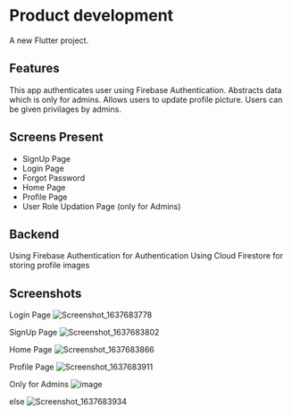 # Product development

A new Flutter project.

## Features
This app authenticates user using Firebase Authentication.
Abstracts data which is only for admins.
Allows users to update profile picture.
Users can be given privilages by admins.


## Screens Present

* SignUp Page
* Login Page
* Forgot Password
* Home Page 
* Profile Page
* User Role Updation Page (only for Admins)

## Backend
Using Firebase Authentication for Authentication
Using Cloud Firestore for storing profile images

## Screenshots

Login Page
![Screenshot_1637683778](https://user-images.githubusercontent.com/69839685/143060869-512d502e-1f12-432c-a975-caac6b13b3da.png)

SignUp Page
![Screenshot_1637683802](https://user-images.githubusercontent.com/69839685/143060956-84721989-a244-4f83-99a5-4f2190fba9ef.png)

Home Page
![Screenshot_1637683866](https://user-images.githubusercontent.com/69839685/143061164-be5cdeac-57eb-4112-a080-0c287b8e66b4.png)

Profile Page
![Screenshot_1637683911](https://user-images.githubusercontent.com/69839685/143061223-c07ee02b-280e-4b44-aa2e-f9a370cced37.png)

Only for Admins
![image](https://user-images.githubusercontent.com/69839685/143062576-83a20166-caf3-4f7c-a1d6-ba3578ac9304.png)

else
![Screenshot_1637683934](https://user-images.githubusercontent.com/69839685/143061340-3f208601-cd22-48e3-a63d-aea05a84cf32.png)




